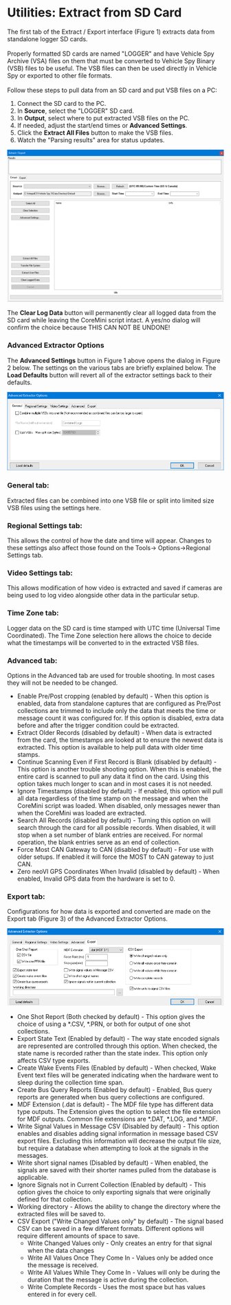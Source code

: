 # Utilities: Extract from SD Card

The first tab of the Extract / Export interface (Figure 1) extracts data from standalone logger SD cards.\
\
Properly formatted SD cards are named "LOGGER" and have Vehicle Spy Archive (VSA) files on them that must be converted to Vehicle Spy Binary (VSB) files to be useful. The VSB files can then be used directly in Vehicle Spy or exported to other file formats.\
\
Follow these steps to pull data from an SD card and put VSB files on a PC:

1. Connect the SD card to the PC.
2. In **Source**, select the "LOGGER" SD card.
3. In **Output**, select where to put extracted VSB files on the PC.
4. If needed, adjust the start/end times or **Advanced Settings**.
5. Click the **Extract All Files** button to make the VSB files.
6. Watch the "Parsing results" area for status updates.

![Figure 1: Use the Extract Tab to convert VSA files on an SD card to VSB files on a PC.](../../../.gitbook/assets/spyExtract.gif)

The **Clear Log Data** button will permanently clear all logged data from the SD card while leaving the CoreMini script intact.  A yes/no dialog will confirm the choice because THIS CAN NOT BE UNDONE!

### Advanced Extractor Options

The **Advanced Settings** button in Figure 1 above opens the dialog in Figure 2 below. The settings on the various tabs are briefly explained below. The **Load Defaults** button will revert all of the extractor settings back to their defaults.

![Figure 2: There are many settings to help customize data extraction from logger SD cards.](../../../.gitbook/assets/spyExtractAdvanced.gif)

### General tab:

Extracted files can be combined into one VSB file or split into limited size VSB files using the settings here.

### Regional Settings tab:

This allows the control of how the date and time will appear.  Changes to these settings also affect those found on the Tools-> Options->Regional Settings tab.

### Video Settings tab:

This allows modification of how video is extracted and saved if cameras are being used to log video alongside other data in the particular setup.

### Time Zone tab:

Logger data on the SD card is time stamped with UTC time (Universal Time Coordinated). The Time Zone selection here allows the choice to decide what the timestamps will be converted to in the extracted VSB files.

### Advanced tab:

Options in the Advanced tab are used for trouble shooting.  In most cases they will not be needed to be changed.

* Enable Pre/Post cropping (enabled by default) - When this option is enabled, data from standalone captures that are configured as Pre/Post collections are trimmed to include only the data that meets the time or message count it was configured for.  If this option is disabled, extra data before and after the trigger condition could be extracted.&#x20;
* Extract Older Records (disabled by default) - When data is extracted from the card, the timestamps are looked at to ensure the newest data is extracted.  This option is available to help pull data with older time stamps.&#x20;
* Continue Scanning Even if First Record is Blank (disabled by default) - This option is another trouble shooting option.  When this is enabled, the entire card is scanned to pull any data it find on the card.  Using this option takes much longer to scan and in most cases it is not needed.
* Ignore Timestamps (disabled by default) - If enabled, this option will pull all data regardless of the time stamp on the message and when the CoreMini script was loaded.  When disabled, only messages newer than when the CoreMini was loaded are extracted.
* Search All Records (disabled by default) - Turning this option on will search through the card for all possible records.  When disabled, it will stop when a set number of blank entries are received.  For normal operation, the blank entries serve as an end of collection.
* Force Most CAN Gateway to CAN (disabled by default) - For use with older setups.  If enabled it will force the MOST to CAN gateway to just CAN.
* Zero neoVI GPS Coordinates When Invalid (disabled by default) - When enabled, Invalid GPS data from the hardware is set to 0.

### Export tab:

Configurations for how data is exported and converted are made on the Export tab (Figure 3) of the Advanced Extractor Options.

![Figure 3: Advanced Export Options](../../../.gitbook/assets/SpyExtractExportOpt.gif)

* One Shot Report (Both checked by default) - This option gives the choice of using a \*.CSV, \*.PRN, or both for output of one shot collections.
* Export State Text (Enabled by default) - The way state encoded signals are represented are controlled through this option.  When checked, the state name is recorded rather than the state index.  This option only affects CSV type exports.
* Create Wake Events Files (Enabled by default) - When checked, Wake Event text files will be generated indicating when the hardware went to sleep during the collection time span.
* Create Bus Query Reports (Enabled by default) - Enabled, Bus query reports are generated when bus query collections are configured.
* MDF Extension (.dat is default) - The MDF file type has different data type outputs.  The Extension gives the option to select the file extension for MDF outputs.  Common file extensions are \*.DAT, \*.LOG, and \*.MDF.
* Write Signal Values in Message CSV (Disabled by default) - This option enables and disables adding signal information in message based CSV export files.  Excluding this information will decrease the output file size, but require a database when attempting to look at the signals in the messages.
* Write short signal names (Disabled by default) - When enabled, the signals are saved with their shorter names pulled from the database is applicable.
* Ignore Signals not in Current Collection (Enabled by default) - This option gives the choice to only exporting signals that were originally defined for that collection.
* Working directory - Allows the ability to change the directory where the extracted files will be saved to.
* CSV Export ("Write Changed Values only" by default) - The signal based CSV can be saved in a few different formats.  Different options will require different amounts of space to save.
  * Write Changed Values only - Only creates an entry for that signal when the data changes
  * Write All Values Once They Come In - Values only be added once the message is received.
  * Write All Values While They Come In - Values will only be during the duration that the message is active during the collection.
  * Write Complete Records - Uses the most space but has values entered in for every cell.&#x20;
